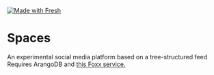 [![Made with Fresh](https://fresh.deno.dev/fresh-badge-dark.svg)](https://fresh.deno.dev)

# Spaces
An experimental social media platform based on a tree-structured feed 
Requires ArangoDB and <a href="https://github.com/chnoma/spaces_api"> this Foxx service.</a>